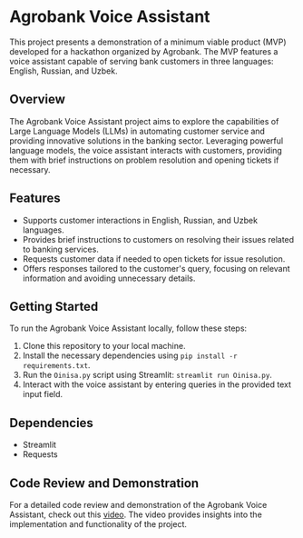 # Agrobank Voice Assistant

This project presents a demonstration of a minimum viable product (MVP) developed for a hackathon organized by Agrobank. The MVP features a voice assistant capable of serving bank customers in three languages: English, Russian, and Uzbek.

## Overview

The Agrobank Voice Assistant project aims to explore the capabilities of Large Language Models (LLMs) in automating customer service and providing innovative solutions in the banking sector. Leveraging powerful language models, the voice assistant interacts with customers, providing them with brief instructions on problem resolution and opening tickets if necessary.

## Features

- Supports customer interactions in English, Russian, and Uzbek languages.
- Provides brief instructions to customers on resolving their issues related to banking services.
- Requests customer data if needed to open tickets for issue resolution.
- Offers responses tailored to the customer's query, focusing on relevant information and avoiding unnecessary details.

## Getting Started

To run the Agrobank Voice Assistant locally, follow these steps:

1. Clone this repository to your local machine.
2. Install the necessary dependencies using `pip install -r requirements.txt`.
3. Run the `Oinisa.py` script using Streamlit: `streamlit run Oinisa.py`.
4. Interact with the voice assistant by entering queries in the provided text input field.

## Dependencies

- Streamlit
- Requests

## Code Review and Demonstration

For a detailed code review and demonstration of the Agrobank Voice Assistant, check out this [video](https://www.youtube.com/watch?v=8If9gseReK0&t=1016s). The video provides insights into the implementation and functionality of the project.
